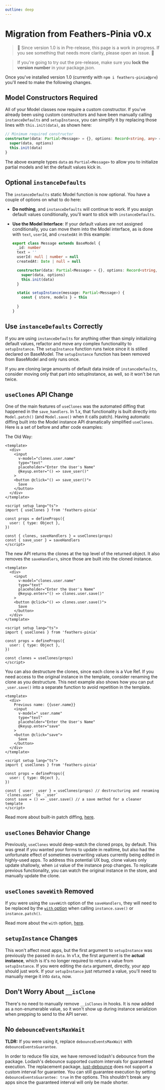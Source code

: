 ```yaml
---
outline: deep
---
```


# Migration from Feathers-Pinia v0.x

> 🚧 Since version 1.0 is in Pre-release, this page is a work in progress. If you see something that needs more clarity, please open an issue. 🚧

<script setup>
import BlockQuote from '../components/BlockQuote.vue'
</script>

<BlockQuote type="danger" label="🚧 CAUTION 🚧">

If you're going to try out the pre-release, make sure you **lock the version number** in your package.json.

</BlockQuote>

Once you've installed version 1.0 (currently with `npm i feathers-pinia@pre`) you'll need to make the following changes.

## Model Constructors Required

All of your Model classes now require a custom constructor. If you've already been using custom constructors and have been manually calling `instanceDefaults` and `setupInstance`, you can simplify it by replacing those lines with `this.init(data)`, as shown here:

```ts
// Minimum required constructor
constructor(data: Partial<Message> = {}, options: Record<string, any> = {}) {
  super(data, options)
  this.init(data)
}
```

The above example types `data` as `Partial<Message>` to allow you to initialize partial models and let the default values kick in.

## Optional `instanceDefaults`

The `instanceDefaults` static Model function is now optional. You have a couple of options on what to do here:

- **Do nothing**, and `instanceDefaults` will continue to work. If you assign default values conditionally, you'll want to stick with `instanceDefaults`.
- **Use the Model Interface**: If your default values are not assigned conditionally, you can move them into the Model interface, as is done with `text`, `userId`, and `createdAt` in this example:

  ```ts
  export class Message extends BaseModel {
    _id: number
    text = ''
    userId: null | number = null
    createdAt: Date | null = null

    constructor(data: Partial<Message> = {}, options: Record<string, any> = {}) {
      super(data, options)
      this.init(data)
    }

    static setupInstance(message: Partial<Message>) {
      const { store, models } = this
      
    }
  }
  ```

## Use `instanceDefaults` Correctly

If you are using `instanceDefaults` for anything other than simply initializing default values, refactor and move any complex functionality to `setupInstance`.  The `setupInstance` function runs twice since it is stilled declared on BaseModel. The `setupInstance` function has been removed from BaseModel and only runs once.

If you are cloning large amounts of default data inside of `instanceDefaults`, consider moving only that part into setupInstance, as well, so it won't be run twice.

## `useClones` API Change

One of the main features of `useClones` was the automated diffing that happened in the `save_handlers`. In 1.x, that functionality is built directly into `Model.patch()` (and `Model.save()` when it calls patch). Having automatic diffing built into the Model instance API dramatically simplified `useClones`.  Here is a set of before and after code examples:

The Old Way:

```vue
<template>
  <div>
    <input
      v-model="clones.user.name"
      type="text"
      placeholder="Enter the User's Name"
      @keyup.enter="() => save_user()"
    >
    <button @click="() => save_user()">
      Save
    </button>
  </div>
</template>

<script setup lang="ts">
import { useClones } from 'feathers-pinia'

const props = defineProps({
  user: { type: Object },
})

const { clones, saveHandlers } = useClones(props)
const { save_user } = saveHandlers
</script>
```

The new API returns the clones at the top level of the returned object. It also removes the `saveHandlers`, since those are built into the cloned instance.

```vue
<template>
  <div>
    <input
      v-model="clones.user.name"
      type="text"
      placeholder="Enter the User's Name"
      @keyup.enter="() => clones.user.save()"
    >
    <button @click="() => clones.user.save()">
      Save
    </button>
  </div>
</template>

<script setup lang="ts">
import { useClones } from 'feathers-pinia'

const props = defineProps({
  user: { type: Object },
})

const clones = useClones(props)
</script>
```

You can also destructure the clones, since each clone is a Vue Ref. If you need access to the original instance in the template, consider renaming the clone as you destructure. This next example also shows how you can put `_user.save()` into a separate function to avoid repetition in the template.

```vue
<template>
  <div>
    Previous name: {{user.name}}
    <input
      v-model="_user.name"
      type="text"
      placeholder="Enter the User's Name"
      @keyup.enter="save"
    >
    <button @click="save">
      Save
    </button>
  </div>
</template>

<script setup lang="ts">
import { useClones } from 'feathers-pinia'

const props = defineProps({
  user: { type: Object },
})

const { user: _user } = useClones(props) // destructuring and renaming `clones.user` to `_user`
const save = () => _user.save() // a save method for a cleaner template
</script>
```

Read more about built-in patch diffing, [here](./use-clones#automatic-patch-diffing).

## `useClones` Behavior Change

Previously, `useClones` would deep-watch the cloned props, by default. This was great if you wanted your forms to update in realtime, but also had the unfortunate effect of sometimes overwriting values currently being edited in highly-used apps. To address this potential UX bug, clone values only update shallowly, when `id` value of the instance prop changes.  To replicate previous functionality, you can watch the original instance in the store, and manually update the clone.

## `useClones` `saveWith` Removed

If you were using the `saveWith` option of the `saveHandlers`, they will need to be replaced by the [`with` option](/whats-new#always-save-certain-props) when calling `instance.save()` or `instance.patch()`.

Read more about the `with` option, [here](/whats-new#always-save-certain-props).

## `setupInstance` Changes

This won't affect most apps, but the first argument to `setupInstance` was previously the passed in `data`. In v1.x, the first argument is the **actual instance**, which is it's no longer required to return a value from `setupInstance`. If you were editing the `data` argument, directly, your app should just work.  If your `setupInstance` just returned a value, you'll need to manually merge it into `data`, now.

## Don't Worry About `__isClone`

There's no need to manually remove `__isClones` in hooks. It is now added as a non-enumerable value, so it won't show up during instance serializion when prepping to send to the API server.

## No `debounceEventsMaxWait`

**TLDR:** If you were using it, replace `debounceEventsMaxWait` with `debounceEventsGuarantee`.

In order to reduce file size, we have removed lodash's debounce from the package.  Lodash's debounce supported custom intervals for guaranteed execution.  The replacement package, [just-debounce](https://npmjs.com/package/just-debounce) does not support a custom interval for guarantee. You can still guarantee execution by setting `debounceEventsGuarantee: true` in the options.  This shouldn't break any apps since the guaranteed interval will only be made shorter.